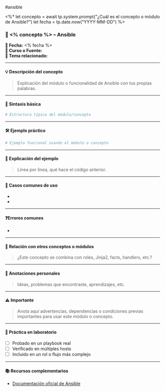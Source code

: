 #ansible

<%*
let concepto = await tp.system.prompt("¿Cuál es el concepto o módulo de Ansible?")
let fecha = tp.date.now("YYYY-MM-DD")
%>

### 🧰 <% concepto %> – Ansible

**📅 Fecha:** <% fecha %>  
**📘 Curso o Fuente:**  
**📍 Tema relacionado:**  

---

#### 💡 Descripción del concepto  
> Explicación del módulo o funcionalidad de Ansible con tus propias palabras.

---

#### 📌 Sintaxis básica  
```yaml
# Estructura típica del módulo/concepto
```

---

#### 🛠 Ejemplo práctico  
```yaml
# Ejemplo funcional usando el módulo o concepto
```

---

#### 🧠 Explicación del ejemplo  
> Línea por línea, qué hace el código anterior.

---

#### 🧪 Casos comunes de uso  
-  
-  

---

#### ❓Errores comunes  
-  

---

#### 🧩 Relación con otros conceptos o módulos  
> ¿Este concepto se combina con roles, Jinja2, facts, handlers, etc.?

---

#### 📝 Anotaciones personales  
> Ideas, problemas que encontraste, aprendizajes, etc.

---

#### ⚠️ Importante
> Anota aquí advertencias, dependencias o condiciones previas importantes para usar este módulo o concepto.

---

#### 🔁 Práctica en laboratorio  
- [ ] Probado en un playbook real  
- [ ] Verificado en múltiples hosts  
- [ ] Incluido en un rol o flujo más complejo  

---

#### 📚 Recursos complementarios  
- [Documentación oficial de Ansible](https://docs.ansible.com/)
